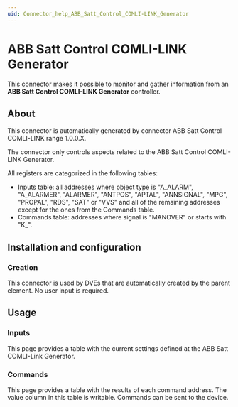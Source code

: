 ```yaml
---
uid: Connector_help_ABB_Satt_Control_COMLI-LINK_Generator
---
```


# ABB Satt Control COMLI-LINK Generator

This connector makes it possible to monitor and gather information from an **ABB Satt Control COMLI-LINK Generator** controller.

## About

This connector is automatically generated by connector ABB Satt Control COMLI-LINK range 1.0.0.X.

The connector only controls aspects related to the ABB Satt Control COMLI-LINK Generator.

All registers are categorized in the following tables:

- Inputs table: all addresses where object type is "A_ALARM", "A_ALARMER", "ALARMER", "ANTPOS", "APTAL", "ANNSIGNAL", "MPG", "PROPAL", "RDS", "SAT" or "VVS" and all of the remaining addresses except for the ones from the Commands table.
- Commands table: addresses where signal is "MANOVER" or starts with "K\_".

## Installation and configuration

### Creation

This connector is used by DVEs that are automatically created by the parent element. No user input is required.

## Usage

### Inputs

This page provides a table with the current settings defined at the ABB Satt COMLI-Link Generator.

### Commands

This page provides a table with the results of each command address. The value column in this table is writable. Commands can be sent to the device.
